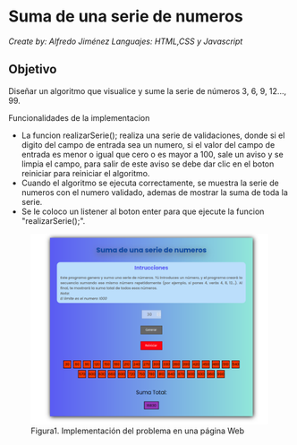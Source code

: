 # Suma de una serie de numeros
*Create by: Alfredo Jiménez*
*Languajes: HTML,CSS y Javascript*

## Objetivo

Diseñar un algoritmo que visualice y sume la serie de números 3, 6, 9, 12..., 99.

Funcionalidades de la implementacion

- La funcion realizarSerie(); realiza una serie de validaciones, donde si el digito del campo de entrada sea un numero, si el valor del campo de entrada es menor o igual que cero o es mayor a 100, sale un aviso y se limpia el campo, para salir de este aviso se debe dar clic en el boton reiniciar para reiniciar el algoritmo.
- Cuando el algoritmo se ejecuta correctamente, se muestra la serie de numeros con el numero validado, ademas de mostrar la suma de toda la serie.
- Se le coloco un listener al boton enter para que ejecute la funcion "realizarSerie();".

<figure>
  <img src="Ejercicio2-5.png" alt="Captura pagina web" width="500">
  <figcaption>Figura1. Implementación del problema en una página Web</figcaption>
</figure>
